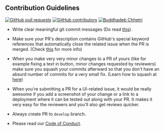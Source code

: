 ## Contribution Guidelines

[![GitHub pull requests](https://img.shields.io/github/issues-pr-raw/Buddhad/StarlightRunaway?logo=git&logoColor=white)](https://github.com/Buddhad/StarlightRunaway/compare) [![GitHub contributors](https://img.shields.io/github/contributors/Buddhad/StarlightRunaway?logo=github)](https://github.com/Buddhad/StarlightRunaway/graphs/contributors) [![Buddhadeb Chhetri](https://img.shields.io/badge/Author-@Buddhadeb-gray.svg?colorA=gray&colorB=dodgerblue&logo=github)](https://github.com/Buddhad/)

- Write clear meaningful git commit messages (Do read [this](http://chris.beams.io/posts/git-commit/)).

- Make sure your PR's description contains GitHub's special keyword references that automatically close the related issue when the PR is merged. (Check [this](https://github.com/blog/1506-closing-issues-via-pull-requests) for more info)

- When you make very very minor changes to a PR of yours (like for example fixing a text in button, minor changes requested by reviewers) make sure you squash your commits afterward so that you don't have an absurd number of commits for a very small fix. (Learn how to squash at [here](https://davidwalsh.name/squash-commits-git))

- When you're submitting a PR for a UI-related issue, it would be really awesome if you add a screenshot of your change or a link to a deployment where it can be tested out along with your PR. It makes it very easy for the reviewers and you'll also get reviews quicker.


- Always create PR to `develop` branch.

- Please read our [Code of Conduct](./CODE_OF_CONDUCT.md).
